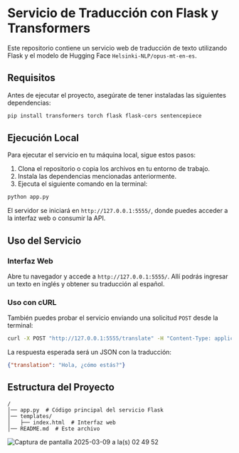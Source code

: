 # Servicio de Traducción con Flask y Transformers

Este repositorio contiene un servicio web de traducción de texto utilizando Flask y el modelo de Hugging Face `Helsinki-NLP/opus-mt-en-es`.

## Requisitos

Antes de ejecutar el proyecto, asegúrate de tener instaladas las siguientes dependencias:

```bash
pip install transformers torch flask flask-cors sentencepiece
```

## Ejecución Local

Para ejecutar el servicio en tu máquina local, sigue estos pasos:

1. Clona el repositorio o copia los archivos en tu entorno de trabajo.
2. Instala las dependencias mencionadas anteriormente.
3. Ejecuta el siguiente comando en la terminal:

```bash
python app.py
```

El servidor se iniciará en `http://127.0.0.1:5555/`, donde puedes acceder a la interfaz web o consumir la API.

## Uso del Servicio

### Interfaz Web

Abre tu navegador y accede a `http://127.0.0.1:5555/`. Allí podrás ingresar un texto en inglés y obtener su traducción al español.

### Uso con cURL

También puedes probar el servicio enviando una solicitud `POST` desde la terminal:

```bash
curl -X POST "http://127.0.0.1:5555/translate" -H "Content-Type: application/json" -d '{"text": "Hello, how are you?"}'
```

La respuesta esperada será un JSON con la traducción:

```json
{"translation": "Hola, ¿cómo estás?"}
```

## Estructura del Proyecto

```
/
│── app.py  # Código principal del servicio Flask
│── templates/
│   ├── index.html  # Interfaz web
│── README.md  # Este archivo
```

![Captura de pantalla 2025-03-09 a la(s) 02 49 52](https://github.com/user-attachments/assets/f8fc0296-1294-4b2e-8996-39e2ffed9c86)


